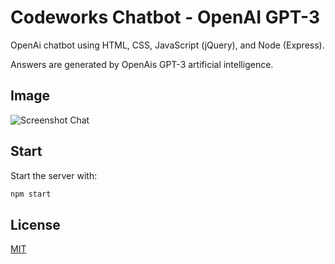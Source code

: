 # Codeworks Chatbot - OpenAI GPT-3

OpenAi chatbot using HTML, CSS, JavaScript (jQuery), and Node (Express).

Answers are generated by OpenAis GPT-3 artificial intelligence.

## Image

![Screenshot Chat](https://github.com/stefanfeldner/codeworks-chat-bot/blob/main/public/img/readme-screen.png)

## Start

Start the server with:

```bash
npm start
```

## License
[MIT](https://choosealicense.com/licenses/mit/)
